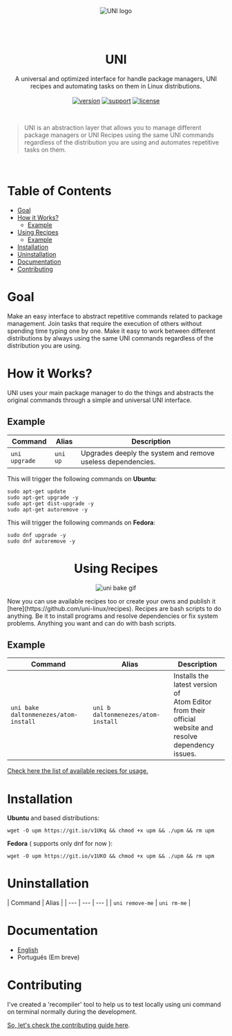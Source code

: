 <p align="center">
<br/><br/>
<img src="https://avatars1.githubusercontent.com/u/24256542?v=3&s=200" alt="UNI logo"/>
</p>

<br/><br/>

<h1 align="center">UNI</h1>
<p align="center">
A universal and optimized interface for handle package managers, UNI recipes and automating tasks on them in Linux distributions.<br/><br/>
<a href="#"><img src="https://img.shields.io/badge/uni-v0.5.0-blue.svg" alt="version"/></a>
<a href="#"><img src="https://img.shields.io/badge/support-%20apt%20%7C%20dnf%20-lightgrey.svg" alt="support"/></a>
<a href="https://github.com/daltonmenezes/uni/blob/master/LICENSE"><img src="https://img.shields.io/github/license/mashape/apistatus.svg" alt="license"/></a>
</p>

<br/>

> UNI is an abstraction layer that allows you to manage different package managers or UNI Recipes using the same UNI commands regardless of the distribution you are using and automates repetitive tasks on them.

<br/>

# Table of Contents

- [Goal](#goal)
- [How it Works?](#how-it-works)
  - [Example](#example)
- [Using Recipes](#using-recipes)
  - [Example](#example-1)
- [Installation](#installation)
- [Uninstallation](#uninstallation)
- [Documentation](#documentation)
- [Contributing](#contributing)

# Goal

Make an easy interface to abstract repetitive commands related to package management. Join tasks that require the execution of others without spending time typing one by one. Make it easy to work between different distributions by always using the same UNI commands regardless of the distribution you are using.

# How it Works?

UNI uses your main package manager to do the things and abstracts the original commands through a simple and universal UNI interface.

## Example

| Command | Alias | Description |
| --- | --- | --- |
| `uni upgrade` | `uni up`  | Upgrades deeply the system and remove useless dependencies. |

This will trigger the following commands on **Ubuntu**:
```shell
sudo apt-get update
sudo apt-get upgrade -y
sudo apt-get dist-upgrade -y
sudo apt-get autoremove -y
```
This will trigger the following commands on **Fedora**:
```shell
sudo dnf upgrade -y
sudo dnf autoremove -y
```
<h1 align="center">Using Recipes</h1>
<p align="center">
<img src="http://i.giphy.com/lQ0laoBYhkxq0.gif" alt="uni bake gif"/>
</p>
Now you can use available recipes too or create your owns and publish it [here](https://github.com/uni-linux/recipes). Recipes are bash scripts to do anything. Be it to install programs and resolve dependencies or fix system problems. Anything you want and can do with bash scripts.

## Example

| Command | Alias | Description |
| --- | --- | --- |
| `uni bake daltonmenezes/atom-install` | `uni b daltonmenezes/atom-install`  | Installs the latest version of<br/>Atom Editor from their<br/>official website and resolve<br/>dependency issues. |

[Check here the list of available recipes for usage.](https://github.com/uni-linux/recipes)

# Installation

**Ubuntu** and based distributions:
```shell
wget -O upm https://git.io/v1UKq && chmod +x upm && ./upm && rm upm
```
**Fedora** ( supports only dnf for now ):
```shell
wget -O upm https://git.io/v1UKO && chmod +x upm && ./upm && rm upm
```
# Uninstallation

| Command | Alias |
| --- | --- | --- |
| `uni remove-me` | `uni rm-me` |

# Documentation

- [English](https://github.com/daltonmenezes/uni/blob/master/docs/en/API.md)
- Português (Em breve)

# Contributing

I've created a 'recompiler' tool to help us to test locally using uni command on terminal normally during the development.

[So, let's check the contributing guide here](https://github.com/daltonmenezes/uni/blob/master/docs/en/CONTRIBUTING.md).
